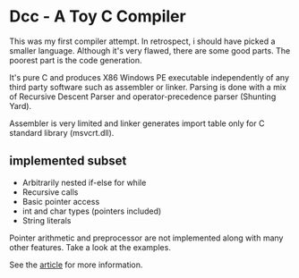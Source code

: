# Dcc - A Toy C Compiler

This was my first compiler attempt. In retrospect, i should have picked a smaller language. Although it's very flawed, there are some good parts. The poorest part is the code generation.

It's pure C and produces X86 Windows PE executable independently of any third party software such as assembler or linker. Parsing is done with a mix of Recursive Descent Parser and operator-precedence parser (Shunting Yard).

Assembler is very limited and linker generates import table only for C standard library (msvcrt.dll).

## implemented subset
- Arbitrarily nested if-else for while
- Recursive calls
- Basic pointer access
- int and char types (pointers included)
- String literals

Pointer arithmetic and preprocessor are not implemented along with many other features. Take a look at the examples.

See the [article](http://dogankurt.com/dcc.html) for more information.
